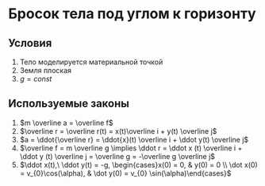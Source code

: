 # Бросок тела под углом к горизонту
## Условия
1. Тело моделируется материальной точкой
2. Земля плоская
3. $g=const$

## Используемые законы
1. $m \overline a = \overline f$
2. $\overline r = \overline r(t) = x(t)\overline i + y(t) \overline j$
3. $a = \ddot{\overline r} = \ddot{x}(t) \overline i + \ddot y(t) \overline j$
4. $\overline f = m \overline g \implies \ddot r = \ddot x (t) \overline i + \ddot y (t) \overline j = \overline g = -\overline g \overline j$
5. $\ddot x(t),\ \ddot y(t) = -g, \begin{cases}x(0) = 0, &  y(0) = 0 \\ \dot x(0) = v_{0}\cos(\alpha), & \dot y(0) = v_{0} \sin(\alpha)\end{cases}$


